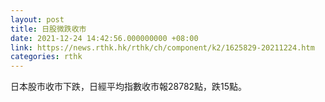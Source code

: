 ```yaml
---
layout: post
title: 日股微跌收市
date: 2021-12-24 14:42:56.000000000 +08:00
link: https://news.rthk.hk/rthk/ch/component/k2/1625829-20211224.htm
categories: rthk
---
```


日本股市收市下跌，日經平均指數收市報28782點，跌15點。
